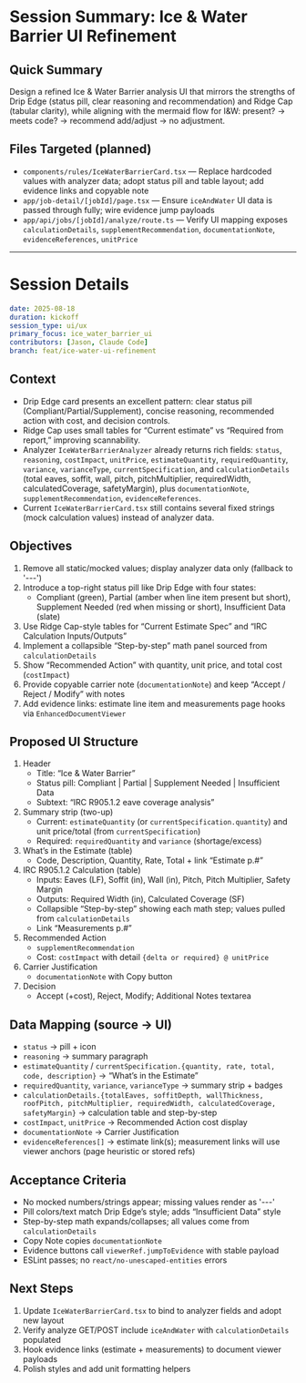# Session Summary: Ice & Water Barrier UI Refinement

## Quick Summary
Design a refined Ice & Water Barrier analysis UI that mirrors the strengths of Drip Edge (status pill, clear reasoning and recommendation) and Ridge Cap (tabular clarity), while aligning with the mermaid flow for I&W: present? → meets code? → recommend add/adjust → no adjustment.

## Files Targeted (planned)
- `components/rules/IceWaterBarrierCard.tsx` — Replace hardcoded values with analyzer data; adopt status pill and table layout; add evidence links and copyable note
- `app/job-detail/[jobId]/page.tsx` — Ensure `iceAndWater` UI data is passed through fully; wire evidence jump payloads
- `app/api/jobs/[jobId]/analyze/route.ts` — Verify UI mapping exposes `calculationDetails`, `supplementRecommendation`, `documentationNote`, `evidenceReferences`, `unitPrice`

---

# Session Details

```yaml
date: 2025-08-18
duration: kickoff
session_type: ui/ux
primary_focus: ice_water_barrier_ui
contributors: [Jason, Claude Code]
branch: feat/ice-water-ui-refinement
```

## Context
- Drip Edge card presents an excellent pattern: clear status pill (Compliant/Partial/Supplement), concise reasoning, recommended action with cost, and decision controls.
- Ridge Cap uses small tables for “Current estimate” vs “Required from report,” improving scannability.
- Analyzer `IceWaterBarrierAnalyzer` already returns rich fields: `status`, `reasoning`, `costImpact`, `unitPrice`, `estimateQuantity`, `requiredQuantity`, `variance`, `varianceType`, `currentSpecification`, and `calculationDetails` (total eaves, soffit, wall, pitch, pitchMultiplier, requiredWidth, calculatedCoverage, safetyMargin), plus `documentationNote`, `supplementRecommendation`, `evidenceReferences`.
- Current `IceWaterBarrierCard.tsx` still contains several fixed strings (mock calculation values) instead of analyzer data.

## Objectives
1. Remove all static/mocked values; display analyzer data only (fallback to '---')
2. Introduce a top-right status pill like Drip Edge with four states:
   - Compliant (green), Partial (amber when line item present but short), Supplement Needed (red when missing or short), Insufficient Data (slate)
3. Use Ridge Cap-style tables for “Current Estimate Spec” and “IRC Calculation Inputs/Outputs”
4. Implement a collapsible “Step-by-step” math panel sourced from `calculationDetails`
5. Show “Recommended Action” with quantity, unit price, and total cost (`costImpact`)
6. Provide copyable carrier note (`documentationNote`) and keep “Accept / Reject / Modify” with notes
7. Add evidence links: estimate line item and measurements page hooks via `EnhancedDocumentViewer`

## Proposed UI Structure
1. Header
   - Title: “Ice & Water Barrier”
   - Status pill: Compliant | Partial | Supplement Needed | Insufficient Data
   - Subtext: “IRC R905.1.2 eave coverage analysis”
2. Summary strip (two-up)
   - Current: `estimateQuantity` (or `currentSpecification.quantity`) and unit price/total (from `currentSpecification`)
   - Required: `requiredQuantity` and `variance` (shortage/excess)
3. What’s in the Estimate (table)
   - Code, Description, Quantity, Rate, Total + link “Estimate p.#”
4. IRC R905.1.2 Calculation (table)
   - Inputs: Eaves (LF), Soffit (in), Wall (in), Pitch, Pitch Multiplier, Safety Margin
   - Outputs: Required Width (in), Calculated Coverage (SF)
   - Collapsible “Step-by-step” showing each math step; values pulled from `calculationDetails`
   - Link “Measurements p.#”
5. Recommended Action
   - `supplementRecommendation`
   - Cost: `costImpact` with detail `{delta or required} @ unitPrice`
6. Carrier Justification
   - `documentationNote` with Copy button
7. Decision
   - Accept (+cost), Reject, Modify; Additional Notes textarea

## Data Mapping (source → UI)
- `status` → pill + icon
- `reasoning` → summary paragraph
- `estimateQuantity` / `currentSpecification.{quantity, rate, total, code, description}` → “What’s in the Estimate”
- `requiredQuantity`, `variance`, `varianceType` → summary strip + badges
- `calculationDetails.{totalEaves, soffitDepth, wallThickness, roofPitch, pitchMultiplier, requiredWidth, calculatedCoverage, safetyMargin}` → calculation table and step-by-step
- `costImpact`, `unitPrice` → Recommended Action cost display
- `documentationNote` → Carrier Justification
- `evidenceReferences[]` → estimate link(s); measurement links will use viewer anchors (page heuristic or stored refs)

## Acceptance Criteria
- No mocked numbers/strings appear; missing values render as '---'
- Pill colors/text match Drip Edge’s style; adds “Insufficient Data” style
- Step-by-step math expands/collapses; all values come from `calculationDetails`
- Copy Note copies `documentationNote`
- Evidence buttons call `viewerRef.jumpToEvidence` with stable payload
- ESLint passes; no `react/no-unescaped-entities` errors

## Next Steps
1. Update `IceWaterBarrierCard.tsx` to bind to analyzer fields and adopt new layout
2. Verify analyze GET/POST include `iceAndWater` with `calculationDetails` populated
3. Hook evidence links (estimate + measurements) to document viewer payloads
4. Polish styles and add unit formatting helpers


